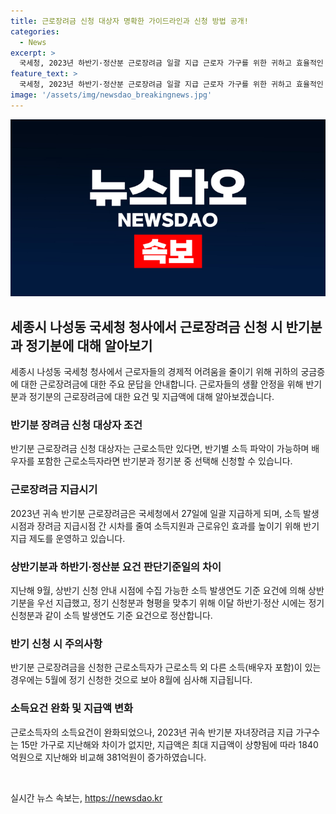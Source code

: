 ```yaml
---
title: 근로장려금 신청 대상자 명확한 가이드라인과 신청 방법 공개!
categories:
  - News
excerpt: >
  국세청, 2023년 하반기·정산분 근로장려금 일괄 지급 근로자 가구를 위한 귀하고 효율적인 지원체계를 위해 #. 근로장려금으로 인한 혜택을 받으려는 사람들의 궁금증을 해소하기 위해 국세청이 미리 알아보기Q&A를 통해 소득요건과 신청 시기에 대한 주요 사례를 공개했다. 반기분과 정기분 장려금을 신청하는 방법에 대한 안내와 함께, 2023년에도 지난해와 비슷한 지급 가구 수이지만, 개인당 평균 지원금이 늘어난 것을 밝혔다.
feature_text: >
  국세청, 2023년 하반기·정산분 근로장려금 일괄 지급 근로자 가구를 위한 귀하고 효율적인 지원체계를 위해 #. 근로장려금으로 인한 혜택을 받으려는 사람들의 궁금증을 해소하기 위해 국세청이 미리 알아보기Q&A를 통해 소득요건과 신청 시기에 대한 주요 사례를 공개했다. 반기분과 정기분 장려금을 신청하는 방법에 대한 안내와 함께, 2023년에도 지난해와 비슷한 지급 가구 수이지만, 개인당 평균 지원금이 늘어난 것을 밝혔다.
image: '/assets/img/newsdao_breakingnews.jpg'
---
```


<p><img src="/assets/img/newsdao_breakingnews.jpg" alt="pcversion 속보" /></p>

<h2 data-ke-size="size26">세종시 나성동 국세청 청사에서 근로장려금 신청 시 반기분과 정기분에 대해 알아보기</h2>

<p data-ke-size="size16">세종시 나성동 국세청 청사에서 근로자들의 경제적 어려움을 줄이기 위해 귀하의 궁금증에 대한 근로장려금에 대한 주요 문답을 안내합니다. 근로자들의 생활 안정을 위해 반기분과 정기분의 근로장려금에 대한 요건 및 지급액에 대해 알아보겠습니다.</p>

<h3>반기분 장려금 신청 대상자 조건</h3>

<p data-ke-size="size16">반기분 근로장려금 신청 대상자는 근로소득만 있다면, 반기별 소득 파악이 가능하며 배우자를 포함한 근로소득자라면 반기분과 정기분 중 선택해 신청할 수 있습니다.</p>

<h3>근로장려금 지급시기</h3>

<p data-ke-size="size16">2023년 귀속 반기분 근로장려금은 국세청에서 27일에 일괄 지급하게 되며, 소득 발생시점과 장려금 지급시점 간 시차를 줄여 소득지원과 근로유인 효과를 높이기 위해 반기지급 제도를 운영하고 있습니다.</p>

<h3>상반기분과 하반기·정산분 요건 판단기준일의 차이</h3>

<p data-ke-size="size16">지난해 9월, 상반기 신청 안내 시점에 수집 가능한 소득 발생연도 기준 요건에 의해 상반기분을 우선 지급했고, 정기 신청분과 형평을 맞추기 위해 이달 하반기·정산 시에는 정기 신청분과 같이 소득 발생연도 기준 요건으로 정산합니다.</p>

<h3>반기 신청 시 주의사항</h3>

<p data-ke-size="size16">반기분 근로장려금을 신청한 근로소득자가 근로소득 외 다른 소득(배우자 포함)이 있는 경우에는 5월에 정기 신청한 것으로 보아 8월에 심사해 지급됩니다.</p>

<h3>소득요건 완화 및 지급액 변화</h3>

<p data-ke-size="size16">근로소득자의 소득요건이 완화되었으나, 2023년 귀속 반기분 자녀장려금 지급 가구수는 15만 가구로 지난해와 차이가 없지만, 지급액은 최대 지급액이 상향됨에 따라 1840억원으로 지난해와 비교해 381억원이 증가하였습니다.</p>

<p data-ke-size="size16">&nbsp;</p>
실시간 뉴스 속보는, <a href="https://newsdao.kr" rel="dofollow">https://newsdao.kr</a>


